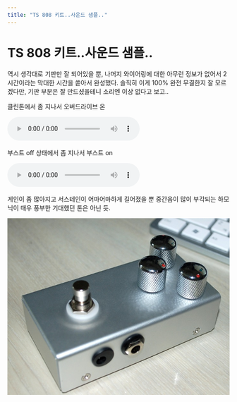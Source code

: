 ```yaml
---
title: "TS 808 키트..사운드 샘플.."
---
```

# TS 808 키트..사운드 샘플..


역시 생각대로 기판만 잘 되어있을 뿐, 나머지 와이어링에 대한 아무런 정보가 없어서 2시간이라는 막대한 시간을 쏟아서 완성했다. 솔직히 이게 100% 완전 무결한지 잘 모르겠다만, 기판 부분은 잘 만드셨을테니 소리엔 이상 없다고 보고..




클린톤에서 좀 지나서 오버드라이브 온

<audio src="/assets/images/8d0d922d78694389acb2e5c2ae7d7c01.mp3" controls preload></audio>





부스트 off 상태에서 좀 지나서 부스트 on

<audio src="/assets/images/fdbbe69d4578e5ee0b6b37f0b55ddc8a.mp3" controls preload></audio>





게인이 좀 많아지고 서스테인이 어마어마하게 길어졌을 뿐 중간음이 많이 부각되는 하모닉이 매우 풍부한 기대했던 톤은 아닌 듯.






![image](/assets/images/40731337c0b62227ef640bbc58575e61.jpg)










